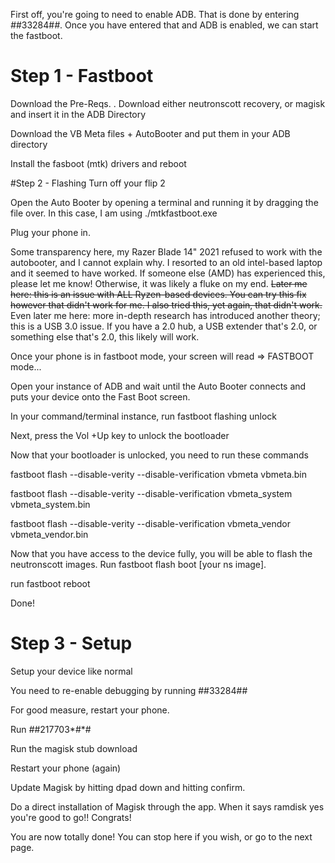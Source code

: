 First off, you're going to need to enable ADB. That is done by entering *#*#33284#*#*. Once you have entered that and ADB is enabled, we can start the fastboot.

# Step 1 - Fastboot
Download the Pre-Reqs. . Download either neutronscott recovery, or magisk and insert it in the ADB Directory

Download the VB Meta files + AutoBooter and put them in your ADB directory

Install the fasboot (mtk) drivers and reboot

#Step 2 - Flashing
Turn off your flip 2

Open the Auto Booter by opening a terminal and running it by dragging the file over. In this case, I am using ./mtkfastboot.exe

Plug your phone in.

Some transparency here, my Razer Blade 14" 2021 refused to work with the autobooter, and I cannot explain why. I resorted to an old intel-based laptop and it seemed to have worked. If someone else (AMD) has experienced this, please let me know! Otherwise, it was likely a fluke on my end.
~~Later me here: this is an issue with ALL Ryzen-based devices. You can try this fix however that didn't work for me. I also tried this, yet again, that didn't work.~~
Even later me here: more in-depth research has introduced another theory; this is a USB 3.0 issue. If you have a 2.0 hub, a USB extender that's 2.0, or something else that's 2.0, this likely will work.

Once your phone is in fastboot mode, your screen will read => FASTBOOT mode...

Open your instance of ADB and wait until the Auto Booter connects and puts your device onto the Fast Boot screen.

In your command/terminal instance, run fastboot flashing unlock

Next, press the Vol +Up key to unlock the bootloader

Now that your bootloader is unlocked, you need to run these commands

fastboot flash --disable-verity --disable-verification vbmeta vbmeta.bin

fastboot flash --disable-verity --disable-verification vbmeta_system vbmeta_system.bin

fastboot flash --disable-verity --disable-verification vbmeta_vendor vbmeta_vendor.bin

Now that you have access to the device fully, you will be able to flash the neutronscott images.
Run fastboot flash boot [your ns image].

run fastboot reboot

Done!

# Step 3 - Setup
Setup your device like normal

You need to re-enable debugging by running ##33284##

For good measure, restart your phone.

Run *#*#217703*#*#

Run the magisk stub download

Restart your phone (again)

Update Magisk by hitting dpad down and hitting confirm.

Do a direct installation of Magisk through the app. When it says ramdisk yes you're good to go!! Congrats!

You are now totally done! You can stop here if you wish, or go to the next page.
